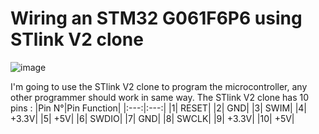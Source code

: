 # Wiring an STM32 G061F6P6 using STlink V2 clone
![image](https://github.com/user-attachments/assets/25eb72fc-86b9-43b3-acb7-3cee7a94a600)

I'm going to use the STlink V2 clone to program the microcontroller, any other programmer should work in same way.
The STlink V2 clone has 10 pins : 
|Pin N°|Pin Function|
|:---:|:---:|
|1| RESET|
|2| GND|
|3| SWIM|
|4| +3.3V|
|5| +5V|
|6| SWDIO|
|7| GND|
|8| SWCLK|
|9| +3.3V|
|10| +5V|
